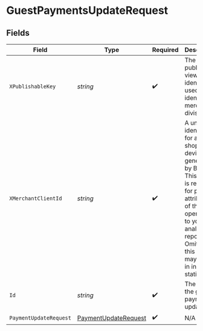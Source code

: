 # GuestPaymentsUpdateRequest


## Fields

| Field                                                                                                                                                                                                               | Type                                                                                                                                                                                                                | Required                                                                                                                                                                                                            | Description                                                                                                                                                                                                         | Example                                                                                                                                                                                                             |
| ------------------------------------------------------------------------------------------------------------------------------------------------------------------------------------------------------------------- | ------------------------------------------------------------------------------------------------------------------------------------------------------------------------------------------------------------------- | ------------------------------------------------------------------------------------------------------------------------------------------------------------------------------------------------------------------- | ------------------------------------------------------------------------------------------------------------------------------------------------------------------------------------------------------------------- | ------------------------------------------------------------------------------------------------------------------------------------------------------------------------------------------------------------------- |
| `XPublishableKey`                                                                                                                                                                                                   | *string*                                                                                                                                                                                                            | :heavy_check_mark:                                                                                                                                                                                                  | The publicly viewable identifier used to identify a merchant division.                                                                                                                                              |                                                                                                                                                                                                                     |
| `XMerchantClientId`                                                                                                                                                                                                 | *string*                                                                                                                                                                                                            | :heavy_check_mark:                                                                                                                                                                                                  | A unique identifier for a shopper's device, generated by Bolt. This header is required for proper attribution of this operation to your analytics reports. Omitting this header may result in incorrect statistics. |                                                                                                                                                                                                                     |
| `Id`                                                                                                                                                                                                                | *string*                                                                                                                                                                                                            | :heavy_check_mark:                                                                                                                                                                                                  | The ID of the guest payment to update                                                                                                                                                                               | iKv7t5bgt1gg                                                                                                                                                                                                        |
| `PaymentUpdateRequest`                                                                                                                                                                                              | [PaymentUpdateRequest](../../Models/Components/PaymentUpdateRequest.md)                                                                                                                                             | :heavy_check_mark:                                                                                                                                                                                                  | N/A                                                                                                                                                                                                                 |                                                                                                                                                                                                                     |